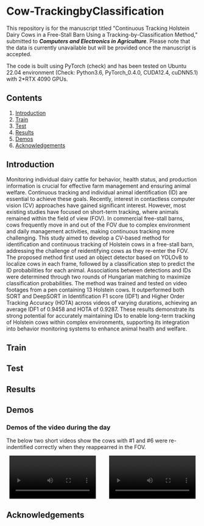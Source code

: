 # Cow-TrackingbyClassification


This repository is for the manuscript titled "Continuous Tracking Holstein Dairy Cows in a Free-Stall Barn Using a Tracking-by-Classification Method," submitted to ***Computers and Electronics in Agriculture***. Please note that the data is currently unavailable but will be provided once the manuscript is accepted.

The code is built using PyTorch (check) and has been tested on Ubuntu 22.04 environment (Check: Python3.6, PyTorch_0.4.0, CUDA12.4, cuDNN5.1) with 2*RTX 4090 GPUs. 

## Contents
1. [Introduction](#introduction)
2. [Train](#train)
3. [Test](#test)
4. [Results](#results)
5. [Demos](#Demos)
6. [Acknowledgements](#acknowledgements)

## Introduction
Monitoring individual dairy cattle for behavior, health status, and production information is crucial for effective farm management and ensuring animal welfare. Continuous tracking and individual animal identification (ID) are essential to achieve these goals. Recently, interest in contactless computer vision (CV) approaches have gained significant interest. However, most existing studies have focused on short-term tracking, where animals remained within the field of view (FOV). In commercial free-stall barns, cows frequently move in and out of the FOV due to complex environment and daily management activities, making continuous tracking more challenging. This study aimed to develop a CV-based method for identification and continuous tracking of Holstein cows in a free-stall barn, addressing the challenge of reidentifying cows as they re-enter the FOV. The proposed method first used an object detector based on YOLOv8 to localize cows in each frame, followed by a classification step to predict the ID probabilities for each animal. Associations between detections and IDs were determined through two rounds of Hungarian matching to maximize classification probabilities. The method was trained and tested on video footages from a pen containing 13 Holstein cows. It outperformed both SORT and DeepSORT in Identification F1 score (IDF1) and Higher Order Tracking Accuracy (HOTA) across videos of varying durations, achieving an average IDF1 of 0.9458 and HOTA of 0.9287. These results demonstrate its strong potential for accurately maintaining IDs to enable long-term tracking of Holstein cows within complex environments, supporting its integration into behavior monitoring systems to enhance animal health and welfare.



## Train


## Test


## Results

## Demos

### Demos of the video during the day

The below two short videos show the cows with #1 and #6 were re-indentified correctly when they reappearred in the FOV.

<div style="display: flex; justify-content: space-around; gap: 20px;">
  <!-- First Video -->
  <video controls width="45%">
    <source src="https://raw.githubusercontent.com/meiqing-wang/Cow-TrackingbyClassification/main/Demos/DayClip1.mp4" type="video/mp4">
    Your browser does not support the video tag.
  </video>

  <!-- Second Video -->
  <video controls width="45%">
    <source src="https://raw.githubusercontent.com/meiqing-wang/Cow-TrackingbyClassification/main/Demos/DayClip2.mp4" type="video/mp4">
    Your browser does not support the video tag.
  </video>
</div>


## Acknowledgements